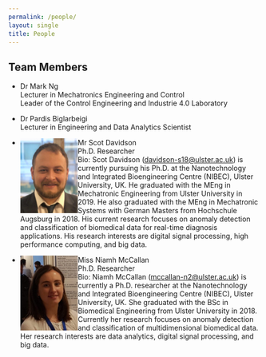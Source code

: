 ```yaml
---
permalink: /people/
layout: single
title: People 
---
```


## Team Members ##
* Dr Mark Ng  
Lecturer in Mechatronics Engineering and Control  
Leader of the Control Engineering and Industrie 4.0 Laboratory  

* Dr Pardis Biglarbeigi  
Lecturer in Engineering and Data Analytics Scientist  

* <p><img align="left" height="150" src="/assets/Figures/Scot.jpg"><span>Mr Scot Davidson <br />
  Ph.D. Researcher <br />
  Bio: Scot Davidson (<a href="mailto:davidson-s18@ulster.ac.uk">davidson-s18@ulster.ac.uk</a>) is currently pursuing his Ph.D. at the Nanotechnology and Integrated Bioengineering Centre (NIBEC), Ulster University, UK. He graduated with the MEng in Mechatronic Engineering from Ulster University in 2019. He also graduated with the MEng in Mechatronic Systems with German Masters from Hochschule Augsburg in 2018. His current research focuses on anomaly detection and classification of biomedical data for real-time diagnosis applications. His research interests are digital signal processing, high performance computing, and big data.</span></p>

* <p><img align="left" height="150" src="/assets/Figures/Niamh.jpg"><span>Miss Niamh McCallan <br />
  Ph.D. Researcher <br />
  Bio: Niamh McCallan (<a href="mailto:mccallan-n2@ulster.ac.uk">mccallan-n2@ulster.ac.uk</a>) is currently a Ph.D. researcher at the Nanotechnology and Integrated Bioengineering Centre (NIBEC), Ulster University, UK. She graduated with the BSc in Biomedical Engineering from Ulster University in 2018. Currently her research focuses on anomaly detection and classification of multidimensional biomedical data. Her research interests are data analytics, digital signal processing, and big data. </span></p>

